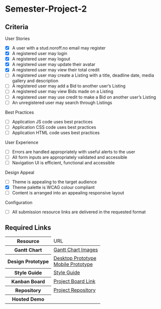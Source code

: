 # Semester-Project-2

## Criteria

User Stories

- [x] A user with a stud.noroff.no email may register
- [x] A registered user may login
- [x] A registered user may logout
- [x] A registered user may update their avatar
- [x] A registered user may view their total credit
- [ ] A registered user may create a Listing with a title, deadline date, media gallery and description
- [ ] A registered user may add a Bid to another user’s Listing
- [ ] A registered user may view Bids made on a Listing
- [ ] A registered user may use credit to make a Bid on another user’s Listing
- [ ] An unregistered user may search through Listings

Best Practices

- [ ] Application JS code uses best practices
- [ ] Application CSS code uses best practices
- [ ] Application HTML code uses best practices

User Experience

- [ ] Errors are handled appropriately with useful alerts to the user
- [ ] All form inputs are appropriately validated and accessible
- [ ] Navigation UI is efficient, functional and accessible

Design Appeal

- [ ] Theme is appealing to the target audience
- [x] Theme palette is WCAG colour compliant
- [ ] Content is arranged into an appealing responsive layout

Configuration

- [ ] All submission resource links are delivered in the requested format

## Required Links

<table>
  <thead>
    <tr>
      <th>Resource</th>
      <td>URL</td>
    </tr>
  </thead>
  <tbody>
    <tr>
      <th>Gantt Chart</th>
      <td><a href="https://github.com/Anclagen/Semester-Project-2/blob/main/planning-and-design/Gantt-Chart-Images">Gantt Chart Images</a></td>
    </tr>
    <tr>
      <th>Design Prototype</th>
      <td><a href="https://xd.adobe.com/view/f07ca203-09ac-4cda-b808-8d35e7f94ef0-a52f/">Desktop Prototype</a> </br>
      <a href="https://xd.adobe.com/view/7a90c2e2-12b2-4135-bdda-00d2514d612b-2fc3/">Mobile Prototype</a></td>
    </tr>
    <tr>
      <th>Style Guide</th>
      <td><a href="https://xd.adobe.com/view/666988e0-4582-49ce-b57f-dae078f5507c-333a/">Style Guide</a></td>
    </tr>
    <tr>
      <th>Kanban Board</th>
      <td><a href="https://github.com/users/Anclagen/projects/2/views/1?layout=board">Project Board Link</a></td>
    </tr>
    <tr>
      <th>Repository</th>
      <td><a href="https://github.com/Anclagen/Semester-Project-2">Project Repository</a></td>
    </tr>
    <tr>
      <th>Hosted Demo</th>
      <td></td>
    </tr>
  </tbody>
</table>
